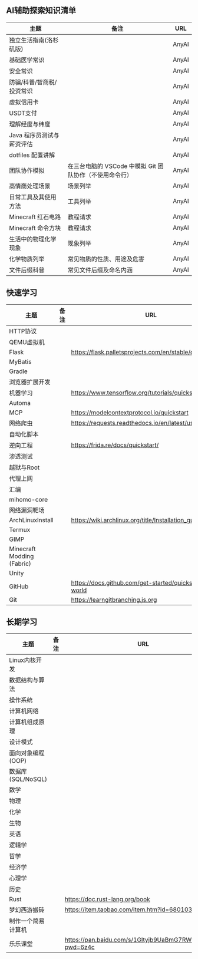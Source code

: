 ## AI辅助探索知识清单

| 主题              | 备注                                 | URL   |
| --------------- | ---------------------------------- | ----- |
| 独立生活指南(洛杉矶版)    |                                    | AnyAI |
| 基础医学常识          |                                    | AnyAI |
| 安全常识            |                                    | AnyAI |
| 防骗/科普/智商税/投资常识  |                                    | AnyAI |
| 虚拟信用卡           |                                    | AnyAI |
| USDT支付          |                                    | AnyAI |
| 理解经度与纬度         |                                    | AnyAI |
| Java 程序员测试与薪资评估 |                                    | AnyAI |
| dotfiles 配置讲解   |                                    | AnyAI |
| 团队协作模拟          | 在三台电脑的 VSCode 中模拟 Git 团队协作（不使用命令行） | AnyAI |
| 高情商处理场景         | 场景列举                               | AnyAI |
| 日常工具及其使用方法      | 工具列举                               | AnyAI |
| Minecraft 红石电路  | 教程请求                               | AnyAI |
| Minecraft 命令方块  | 教程请求                               | AnyAI |
| 生活中的物理化学现象      | 现象列举                               | AnyAI |
| 化学物质列举          | 常见物质的性质、用途及危害                      | AnyAI |
| 文件后缀科普          | 常见文件后缀及命名内涵                        | AnyAI |
## 快速学习

| 主题                         | 备注  | URL                                                        |
| -------------------------- | --- | ---------------------------------------------------------- |
| HTTP协议                     |     |                                                            |
| QEMU虚拟机                    |     |                                                            |
| Flask                      |     | https://flask.palletsprojects.com/en/stable/quickstart/    |
| MyBatis                    |     |                                                            |
| Gradle                     |     |                                                            |
| 浏览器扩展开发                    |     |                                                            |
| 机器学习                       |     | https://www.tensorflow.org/tutorials/quickstart/beginner   |
| Automa                     |     |                                                            |
| MCP                        |     | https://modelcontextprotocol.io/quickstart                 |
| 网络爬虫                       |     | https://requests.readthedocs.io/en/latest/user/quickstart/ |
| 自动化脚本                      |     |                                                            |
| 逆向工程                       |     | https://frida.re/docs/quickstart/                          |
| 渗透测试                       |     |                                                            |
| 越狱与Root                    |     |                                                            |
| 代理上网                       |     |                                                            |
| 汇编                         |     |                                                            |
| mihomo-core                |     |                                                            |
| 网络漏洞靶场                     |     |                                                            |
| ArchLinuxInstall           |     | https://wiki.archlinux.org/title/Installation_guide        |
| Termux                     |     |                                                            |
| GIMP                       |     |                                                            |
| Minecraft Modding (Fabric) |     |                                                            |
| Unity                      |     |                                                            |
| GitHub                     |     | https://docs.github.com/get-started/quickstart/hello-world |
| Git                        |     | https://learngitbranching.js.org                           |
## 长期学习

| 主题              | 备注  | URL                                                      |
| --------------- | --- | -------------------------------------------------------- |
| Linux内核开发       |     |                                                          |
| 数据结构与算法         |     |                                                          |
| 操作系统            |     |                                                          |
| 计算机网络           |     |                                                          |
| 计算机组成原理         |     |                                                          |
| 设计模式            |     |                                                          |
| 面向对象编程 (OOP)    |     |                                                          |
| 数据库 (SQL/NoSQL) |     |                                                          |
| 数学              |     |                                                          |
| 物理              |     |                                                          |
| 化学              |     |                                                          |
| 生物              |     |                                                          |
| 英语              |     |                                                          |
| 逻辑学             |     |                                                          |
| 哲学              |     |                                                          |
| 经济学             |     |                                                          |
| 心理学             |     |                                                          |
| 历史              |     |                                                          |
| Rust            |     | https://doc.rust-lang.org/book                           |
| 梦幻西游搬砖          |     | https://item.taobao.com/item.htm?id=680103533549         |
| 制作一个简易计算机       |     |                                                          |
| 乐乐课堂            |     | https://pan.baidu.com/s/1Gltyjb9UaBmG7RWEhHupRw?pwd=6z4c |